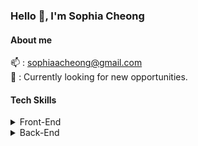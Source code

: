 ### Hello 👋, I'm Sophia Cheong

#### About me 
📫 : sophiaacheong@gmail.com <br />
🔭 : Currently looking for new opportunities. 

#### Tech Skills
<details>
<summary>Front-End</summary>
  * Javascript (ES5/ES6)
  * ReactJS
  * React Hooks
  * CSS3
  * HTML 5
</details>
<details>
<summary>Back-End</summary>
  * NodeJS
  * Express
  * PostgreSQL
  * MongoDB
  * MySQL
  * RESTful API
</details>
<!--
**sophiacheong/sophiacheong** is a ✨ _special_ ✨ repository because its `README.md` (this file) appears on your GitHub profile.

Here are some ideas to get you started:

- 🔭 I’m currently working on ...
- 🌱 I’m currently learning ...
- 👯 I’m looking to collaborate on ...
- 🤔 I’m looking for help with ...
- 💬 Ask me about ...
- 📫 How to reach me: ...
- 😄 Pronouns: ...
- ⚡ Fun fact: ...
-->
